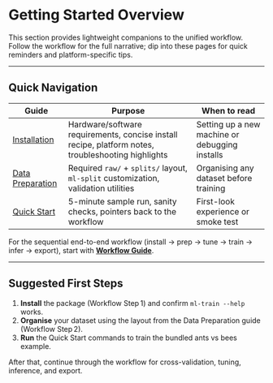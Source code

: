 # Getting Started Overview

This section provides lightweight companions to the unified workflow. Follow the workflow for the full narrative; dip into these pages for quick reminders and platform-specific tips.

---

## Quick Navigation

| Guide | Purpose | When to read |
| --- | --- | --- |
| [Installation](installation.md) | Hardware/software requirements, concise install recipe, platform notes, troubleshooting highlights | Setting up a new machine or debugging installs |
| [Data Preparation](data-preparation.md) | Required `raw/` + `splits/` layout, `ml-split` customization, validation utilities | Organising any dataset before training |
| [Quick Start](quick-start.md) | 5-minute sample run, sanity checks, pointers back to the workflow | First-look experience or smoke test |

For the sequential end-to-end workflow (install → prep → tune → train → infer → export), start with **[Workflow Guide](../workflow.md)**.

---

## Suggested First Steps

1. **Install** the package (Workflow Step 1) and confirm `ml-train --help` works.
2. **Organise** your dataset using the layout from the Data Preparation guide (Workflow Step 2).
3. **Run** the Quick Start commands to train the bundled ants vs bees example.

After that, continue through the workflow for cross-validation, tuning, inference, and export.
